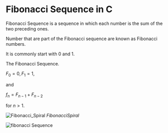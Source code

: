 # Fibonacci Sequence in C

Fibonacci Sequence is a sequence in which each number is the sum of the two preceding ones.

Number that are part of the Fibonacci sequence are known as Fibonacci numbers.

It is commonly start with 0 and 1.

The Fibonacci Sequence.


$F_{0} = 0,     F_{1} = 1,$

and

$f_{n} = F_{n - 1}  +   F_{n - 2}$

for $n > 1.$

![Fibonacci_Spiral](\Fibonacci_Sequence\Fibonacci_Spiral.svg.png)
$Fibonacci Spiral$


![fibonacci Sequence](/fibonacci.png)
